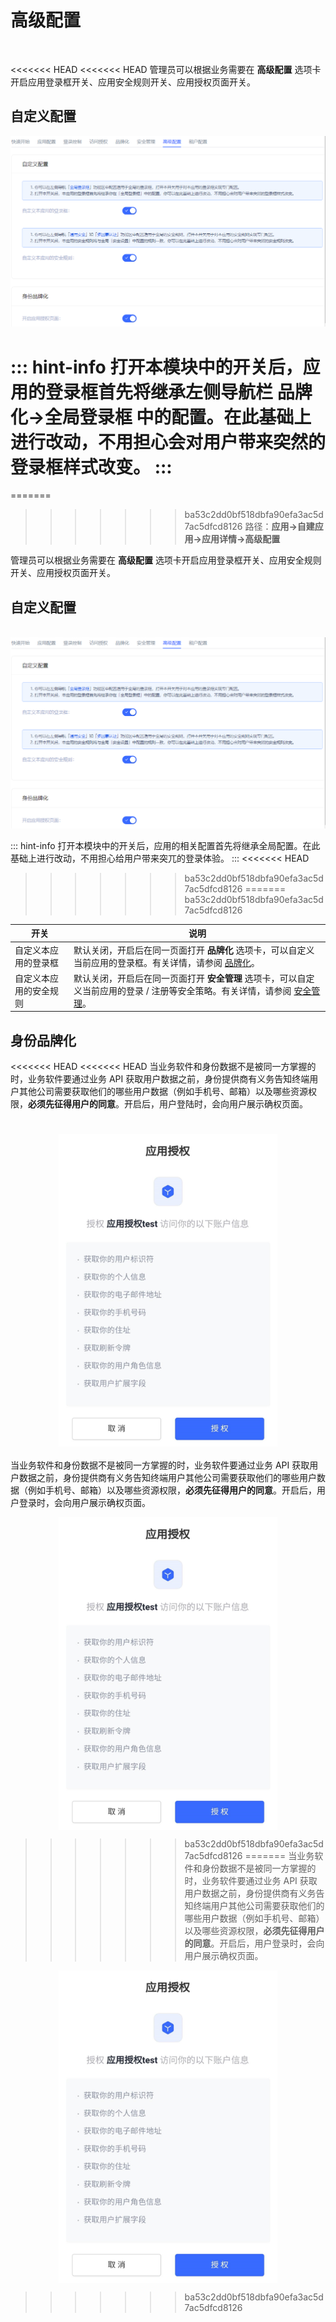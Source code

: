 # 高级配置
​
<LastUpdated/>

<<<<<<< HEAD
<<<<<<< HEAD
管理员可以根据业务需要在 **高级配置** 选项卡开启应用登录框开关、应用安全规则开关、应用授权页面开关。

## 自定义配置

<img src="../images/advanced-settings.png">

::: hint-info​
打开本模块中的开关后，应用的登录框首先将继承左侧导航栏 **品牌化->全局登录框** 中的配置。在此基础上进行改动，不用担心会对用户带来突然的登录框样式改变。
::: ​
=======
=======
>>>>>>> ba53c2dd0bf518dbfa90efa3ac5d7ac5dfcd8126
路径：**应用->自建应用->应用详情->高级配置**

管理员可以根据业务需要在 **高级配置** 选项卡开启应用登录框开关、应用安全规则开关、应用授权页面开关。

## 自定义配置
​
​<img src="../images/advanced-settings.png">

::: hint-info
打开本模块中的开关后，应用的相关配置首先将继承全局配置。在此基础上进行改动，不用担心给用户带来突兀的登录体验。
:::
<<<<<<< HEAD
>>>>>>> ba53c2dd0bf518dbfa90efa3ac5d7ac5dfcd8126
=======
>>>>>>> ba53c2dd0bf518dbfa90efa3ac5d7ac5dfcd8126

|开关|说明|
|----|----|
|自定义本应用的登录框|默认关闭，开启后在同一页面打开 **品牌化** 选项卡，可以自定义当前应用的登录框。有关详情，请参阅 [品牌化](./customize-guard.md)。|
|自定义本应用的安全规则|默认关闭，开启后在同一页面打开 **安全管理** 选项卡，可以自定义当前应用的登录 / 注册等安全策略。有关详情，请参阅 [安全管理](./security-management.md)。|

## 身份品牌化

<<<<<<< HEAD
<<<<<<< HEAD
当业务软件和身份数据不是被同一方掌握的时，业务软件要通过业务 API 获取用户数据之前，身份提供商有义务告知终端用户其他公司需要获取他们的哪些用户数据（例如手机号、邮箱）以及哪些资源权限，**必须先征得用户的同意**。开启后，用户登陆时，会向用户展示确权页面。

<img src="../images/app-authorization.png" height=500 
style="display:block;margin: 0 auto;">
=======
当业务软件和身份数据不是被同一方掌握的时，业务软件要通过业务 API 获取用户数据之前，身份提供商有义务告知终端用户其他公司需要获取他们的哪些用户数据（例如手机号、邮箱）以及哪些资源权限，**必须先征得用户的同意**。开启后，用户登录时，会向用户展示确权页面。

<img src="../images/app-authorization.png" height=500 
style="display:block;margin: 0 auto;">
>>>>>>> ba53c2dd0bf518dbfa90efa3ac5d7ac5dfcd8126
=======
当业务软件和身份数据不是被同一方掌握的时，业务软件要通过业务 API 获取用户数据之前，身份提供商有义务告知终端用户其他公司需要获取他们的哪些用户数据（例如手机号、邮箱）以及哪些资源权限，**必须先征得用户的同意**。开启后，用户登录时，会向用户展示确权页面。

<img src="../images/app-authorization.png" height=500 
style="display:block;margin: 0 auto;">
>>>>>>> ba53c2dd0bf518dbfa90efa3ac5d7ac5dfcd8126
